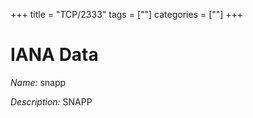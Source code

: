 +++
title = "TCP/2333"
tags = [""]
categories = [""]
+++

# IANA Data

_Name:_ snapp

_Description:_ SNAPP

